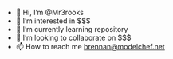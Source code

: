 - 👋 Hi, I’m @Mr3rooks
- 👀 I’m interested in $$$
- 🌱 I’m currently learning repository
- 💞️ I’m looking to collaborate on $$$
- 📫 How to reach me brennan@modelchef.net

<!---
Mr3rooks/Mr3rooks is a ✨ special ✨ repository because its `README.md` (this file) appears on your GitHub profile.
You can click the Preview link to take a look at your changes.
--->
